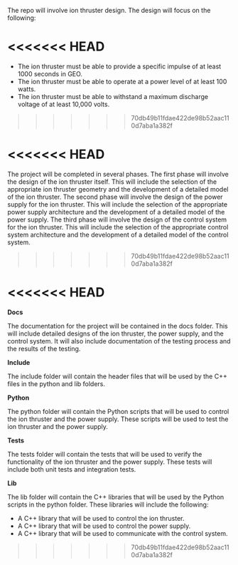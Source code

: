 The repo will involve ion thruster design. The design will focus on the following:

<<<<<<< HEAD
=======
- The ion thruster must be able to provide a specific impulse of at least 1000 seconds in GEO.
- The ion thruster must be able to operate at a power level of at least 100 watts.
- The ion thruster must be able to withstand a maximum discharge voltage of at least 10,000 volts.
>>>>>>> 70db49b11fdae422de98b52aac110d7aba1a382f

<<<<<<< HEAD
=======
The project will be completed in several phases. The first phase will involve the design of the ion thruster itself. This will include the selection of the appropriate ion thruster geometry and the development of a detailed model of the ion thruster. The second phase will involve the design of the power supply for the ion thruster. This will include the selection of the appropriate power supply architecture and the development of a detailed model of the power supply. The third phase will involve the design of the control system for the ion thruster. This will include the selection of the appropriate control system architecture and the development of a detailed model of the control system.
>>>>>>> 70db49b11fdae422de98b52aac110d7aba1a382f

<<<<<<< HEAD
=======
**Docs**

The documentation for the project will be contained in the docs folder. This will include detailed designs of the ion thruster, the power supply, and the control system. It will also include documentation of the testing process and the results of the testing.

**Include**

The include folder will contain the header files that will be used by the C++ files in the python and lib folders.

**Python**

The python folder will contain the Python scripts that will be used to control the ion thruster and the power supply. These scripts will be used to test the ion thruster and the power supply.

**Tests**

The tests folder will contain the tests that will be used to verify the functionality of the ion thruster and the power supply. These tests will include both unit tests and integration tests.

**Lib**

The lib folder will contain the C++ libraries that will be used by the Python scripts in the python folder. These libraries will include the following:

- A C++ library that will be used to control the ion thruster.
- A C++ library that will be used to control the power supply.
- A C++ library that will be used to communicate with the control system.


>>>>>>> 70db49b11fdae422de98b52aac110d7aba1a382f